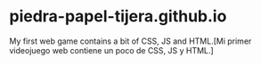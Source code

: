 # piedra-papel-tijera.github.io
My first web game contains a bit of CSS, JS and HTML.[Mi primer videojuego web contiene un poco de CSS, JS y HTML.]
